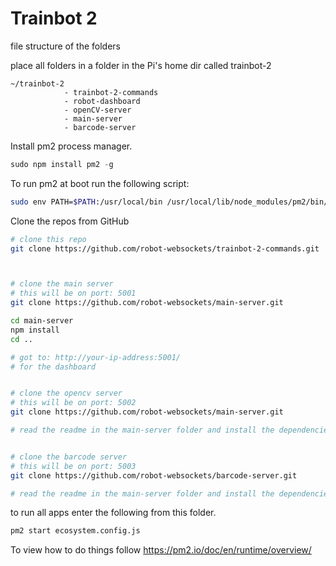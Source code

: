 # Trainbot 2

file structure of the folders

place all folders in a folder in the Pi's home dir called trainbot-2

```
~/trainbot-2
            - trainbot-2-commands
            - robot-dashboard
            - openCV-server
            - main-server
            - barcode-server

```

Install pm2 process manager.

```javascript
sudo npm install pm2 -g
```

To run pm2 at boot run the following script:

```bash
sudo env PATH=$PATH:/usr/local/bin /usr/local/lib/node_modules/pm2/bin/pm2 startup systemd -u pi --hp /home/pi/trainbot-2/trainbot-2-commands
```

Clone the repos from GitHub

```BASH
# clone this repo
git clone https://github.com/robot-websockets/trainbot-2-commands.git



# clone the main server
# this will be on port: 5001
git clone https://github.com/robot-websockets/main-server.git

cd main-server
npm install
cd ..

# got to: http://your-ip-address:5001/
# for the dashboard


# clone the opencv server
# this will be on port: 5002
git clone https://github.com/robot-websockets/main-server.git

# read the readme in the main-server folder and install the dependencies


# clone the barcode server
# this will be on port: 5003
git clone https://github.com/robot-websockets/barcode-server.git

# read the readme in the main-server folder and install the dependencies


```

to run all apps enter the following from this folder.

```bash
pm2 start ecosystem.config.js
```

To view how to do things follow https://pm2.io/doc/en/runtime/overview/
